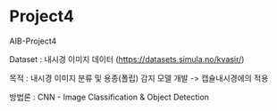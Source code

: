 # Project4
AIB-Project4

Dataset : 내시경 이미지 데이터 (https://datasets.simula.no/kvasir/)

목적 : 내시경 이미지 분류 및 용종(폴립) 감지 모델 개발 -> 캡슐내시경에의 적용

방법론 : CNN - Image Classification & Object Detection
